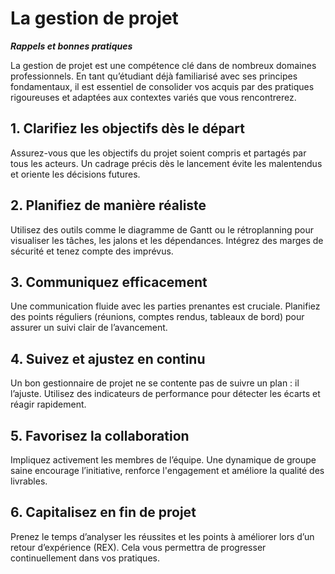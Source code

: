 # La gestion de projet 

***Rappels et bonnes pratiques***

La gestion de projet est une compétence clé dans de nombreux domaines professionnels. En tant qu’étudiant déjà familiarisé avec ses principes fondamentaux, il est essentiel de consolider vos acquis par des pratiques rigoureuses et adaptées aux contextes variés que vous rencontrerez.

## 1. Clarifiez les objectifs dès le départ

Assurez-vous que les objectifs du projet soient compris et partagés par tous les acteurs. Un cadrage précis dès le lancement évite les malentendus et oriente les décisions futures.

## 2. Planifiez de manière réaliste

Utilisez des outils comme le diagramme de Gantt ou le rétroplanning pour visualiser les tâches, les jalons et les dépendances. Intégrez des marges de sécurité et tenez compte des imprévus.

## 3. Communiquez efficacement

Une communication fluide avec les parties prenantes est cruciale. Planifiez des points réguliers (réunions, comptes rendus, tableaux de bord) pour assurer un suivi clair de l’avancement.

## 4. Suivez et ajustez en continu

Un bon gestionnaire de projet ne se contente pas de suivre un plan : il l’ajuste. Utilisez des indicateurs de performance pour détecter les écarts et réagir rapidement.

## 5. Favorisez la collaboration

Impliquez activement les membres de l’équipe. Une dynamique de groupe saine encourage l’initiative, renforce l'engagement et améliore la qualité des livrables.

## 6. Capitalisez en fin de projet

Prenez le temps d’analyser les réussites et les points à améliorer lors d’un retour d’expérience (REX). Cela vous permettra de progresser continuellement dans vos pratiques.

